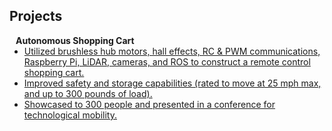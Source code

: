 ## Projects

<h4 style="margin:0 10px 0;">Autonomous Shopping Cart</h4>

<ul style="margin:0 0 5px;">
 <li><a href=""><autocolor>Utilized brushless hub motors, hall effects, RC & PWM communications, Raspberry Pi, LiDAR, cameras, and ROS to construct a remote control shopping cart.</autocolor></a></li>
 <li><a href=""><autocolor>Improved safety and storage capabilities (rated to move at 25 mph max, and up to 300 pounds of load).</autocolor></a></li>
 <li><a href=""><autocolor>Showcased to 300 people and presented in a conference for technological mobility.</autocolor></a></li>

</ul>

